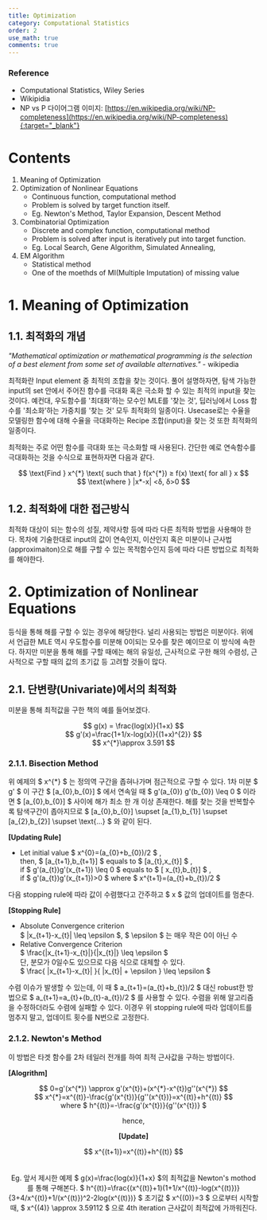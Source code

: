 ```yaml
---
title: Optimization
category: Computational Statistics
order: 2
use_math: true
comments: true
---
```


### Reference
- Computational Statistics, Wiley Series
- Wikipidia
- NP vs P 다이어그램 이미지: [https://en.wikipedia.org/wiki/NP-completeness](https://en.wikipedia.org/wiki/NP-completeness){:target="_blank"}

# Contents
1. Meaning of Optimization
2. Optimization of Nonlinear Equations
	- Continuous function, computational method
	- Problem is solved by target function itself.
	- Eg. Newton's Method, Taylor Expansion, Descent Method
3. Combinatorial Optimization
	- Discrete and complex function, computational method
	- Problem is solved after input is iteratively put into target function.
	- Eg. Local Search, Gene Algorithm, Simulated Annealing,
4. EM Algorithm
	- Statistical method
	- One of the moethds of MI(Multiple Imputation) of missing value
	
# 1. Meaning of Optimization
## 1.1. 최적화의 개념

*"Mathematical optimization or mathematical programming is the selection of a best element from some set of available alternatives."* -  wikipedia

최적화란 Input element 중 최적의 조합을 찾는 것이다. 풀어 설명하자면, 탐색 가능한 input의 set  안에서 주어진 함수를 극대화 혹은 극소화 할 수 있는 최적의 input을 찾는 것이다. 예컨대, 우도함수를 '최대화'하는 모수인 MLE를 '찾는 것', 딥러닝에서 Loss 함수를 '최소화'하는 가중치를 '찾는 것' 모두 최적화의 일종이다. Usecase로는 수율을 모델링한 함수에 대해 수율을 극대화하는 Recipe 조합(input)을 찾는 것 또한 최적화의 일종이다.

최적화는 주로 어떤 함수를 극대화 또는 극소화할 때 사용된다. 간단한 예로 연속함수를 극대화하는 것을 수식으로 표현하자면 다음과 같다.  
<center>$$ \text{Find } x^{*} \text{ such that } f(x^{*}) &geq; f(x) \text{ for all } x $$ </center>  
<center>$$ \text{where } |x*-x| <&delta;, &delta;>0 $$</center>  

## 1.2. 최적화에 대한 접근방식
최적화 대상이 되는 함수의 성질, 제약사항 등에 따라 다른 최적화 방법을 사용해야 한다. 
목차에 기술한대로 input의 값이 연속인지, 이산인지 혹은 미분이나 근사법(approximaiton)으로 
해를 구할 수 있는 목적함수인지 등에 따라 다른 방법으로 최적화를 해야한다.

# 2.  Optimization of Nonlinear Equations
등식을 통해 해를 구할 수 있는 경우에 해당한다. 널리 사용되는 방법은 미분이다. 
위에서 언급한 MLE 역시 우도함수를 미분해 0이되는 모수를 찾은 예이므로 이 방식에 속한다. 
하지만 미분을 통해 해를 구할 때에는 해의 유일성, 근사적으로 구한 해의 수렴성, 근사적으로 
구할 때의 값의 초기값 등 고려할 것들이 많다.

## 2.1. 단변량(Univariate)에서의 최적화
미분을 통해 최적값을 구한 책의 예를 들어보겠다.  

<center>$$ g(x) = \frac{log(x)}{1+x} $$</center>    
<center>$$ g'(x)=\frac{1+1/x-log(x)}{(1+x)^{2}} $$</center>    
<center>$$ x^{*}\approx 3.591 $$</center>  

 
### 2.1.1. Bisection Method

위 예제의 $ x^{*} $ 는 정의역 구간을 좁혀나가며 점근적으로 구할 수 있다. 
1차 미분 $ g' $ 이 구간 $ [a_{0},b_{0}] $ 에서 연속일 때 
$ g'(a_{0}) g'(b_{0}) \leq 0 $ 이라면 
$ [a_{0},b_{0}] $
사이에 해가 최소 한 개 이상 존재한다.
해를 찾는 것을 반복할수록 탐색구간이 좁아지므로 
$ [a_{0},b_{0}] \supset [a_{1},b_{1}] \supset [a_{2},b_{2}] \supset \text{...} $
와 같이 된다.


**[Updating Rule]** <br/>
- Let initial value $ x^{0}=(a_{0}+b_{0})/2 $ ,  
then, $ [a_{t+1},b_{t+1}] $ 
equals to $ [a_{t},x_{t}] $ , <br/>
if $ g'(a_{t})g'(x_{t+1}) \leq 0 $
equals to $ [ x_{t},b_{t}] $ , <br/>
if $ g'(a_{t})g'(x_{t+1})>0 $
where $ x^{t+1}=(a_{t}+b_{t})/2 $

다음 stopping rule에 따라 값이 수렴했다고 간주하고 $ x $ 값의 업데이트를 멈춘다.

**[Stopping Rule]**
- Absolute Convergence criterion <br/>
$ |x_{t+1}-x_{t}| \leq \epsilon $,
$ \epsilon $ 는 매우 작은 0이 아닌 수
- Relative Convergence Criterion <br/>
$ \frac{|x_{t+1}-x_{t}|}{|x_{t}|} \leq \epsilon $ <br/>
단, 분모가 0일수도 있으므로 다음 식으로 대체할 수 있다. <br/>
$ \frac{ |x_{t+1}-x_{t}| }{ |x_{t}| + \epsilon } \leq \epsilon $


수렴 이슈가 발생할 수 있는데, 이 때 $ a_{t+1}=(a_{t}+b_{t})/2 $ 
대신 robust한 방법으로 
$ a_{t+1}=a_{t}+(b_{t}-a_{t})/2 $ 를 사용할 수 있다. 
수렴을 위해 알고리즘을 수정하더라도 수렴에 실패할 수 있다. 
이경우 위 stopping rule에 따라 업데이트를 멈추지 말고, 업데이트 횟수를 N번으로 고정한다.

### 2.1.2. Newton's Method
이 방법은 타겟 함수를 2차 테일러 전개를 하여 최적 근사값을 구하는 방법이다. 

**[Alogrithm]**
<center>$$ 0=g'(x^{*}) \approx g'(x^{t})+(x^{*}-x^{t})g''(x^{*}) $$ <center/>
<center>$$ x^{*}=x^{(t)}-\frac{g'(x^{t})}{g''(x^{t})}=x^{(t)}+h^{(t)} $$ <center/>
<center> where $ h^{(t)}=-\frac{g'(x^{t})}{g''(x^{t})} $ <center/>  

hence, <br/>

**[Update]**
<center>$$ x^{(t+1)}=x^{(t)}+h^{(t)} $$<center/>

<br/>
<br/>
Eg. 앞서 제시한 예제 $ g(x)=\frac{log(x)}{1+x} $의 최적값을 Newton's mothod를 통해 구해본다.
$ h^{(t)}=\frac{(x^{(t)}+1)(1+1/x^{(t)}-log(x^{(t)})}{3+4/x^{(t)}+1/(x^{(t)})^2-2log(x^{(t)})} $ 
초기값 $ x^{(0)}=3 $ 으로부터 시작할 때,  $ x^{(4)} \approx 3.59112 $ 으로 4th iteration 근사값이 최적값에 가까워진다.
